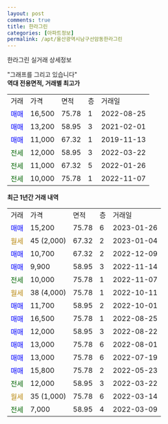 ```yaml
---
layout: post
comments: true
title: 한라그린
categories: [아파트정보]
permalink: /apt/울산광역시남구선암동한라그린
---
```


한라그린 실거래 상세정보

<script type="text/javascript">
  google.charts.load('current', {'packages':['line', 'corechart']});
  google.charts.setOnLoadCallback(drawChart);

  function drawChart() {
    var data = new google.visualization.DataTable();
    data.addColumn('date', '거래일');
    data.addColumn('number', "매매");
    data.addColumn('number', "전세");
    data.addColumn('number', "전매");

    data.addRows([[new Date(Date.parse("2023-01-26")), 15200, null, null], [new Date(Date.parse("2023-01-04")), null, null, null], [new Date(Date.parse("2022-12-09")), 10700, null, null], [new Date(Date.parse("2022-11-14")), 9900, null, null], [new Date(Date.parse("2022-11-07")), null, 10000, null], [new Date(Date.parse("2022-10-11")), null, null, null], [new Date(Date.parse("2022-10-01")), 11700, null, null], [new Date(Date.parse("2022-08-25")), 16500, null, null], [new Date(Date.parse("2022-08-22")), 12000, null, null], [new Date(Date.parse("2022-08-01")), 13000, null, null], [new Date(Date.parse("2022-07-19")), 13000, null, null], [new Date(Date.parse("2022-05-23")), 15800, null, null], [new Date(Date.parse("2022-03-22")), null, 12000, null], [new Date(Date.parse("2022-03-14")), null, null, null], [new Date(Date.parse("2022-03-09")), null, 7000, null]]);

    var options = {
      hAxis: {
        format: 'yyyy/MM/dd'
      },    
      lineWidth: 0,
      pointsVisible: true,    
      title: '최근 1년간 유형별 실거래가 분포',
      legend: { position: 'bottom' }
    };

    var formatter = new google.visualization.NumberFormat({pattern:'###,###'} );
    formatter.format(data, 1);
    formatter.format(data, 2);
    
    setTimeout(function() {
        var chart = new google.visualization.LineChart(document.getElementById('columnchart_material'));
        chart.draw(data, (options));
        document.getElementById('loading').style.display = 'none';
    }, 200);
  }
</script>


<div id="loading" style="z-index:20; display: block; margin-left: 0px">"그래프를 그리고 있습니다"</div>
<div id="columnchart_material" style="width: 95%; margin-left: 0px; display: block"></div>
<!-- contents start -->
<b>역대 전용면적, 거래별 최고가</b>
<table class="sortable">
    <tr>
      <td>거래</td>
      <td>가격</td>
      <td>면적</td>
      <td>층</td>
      <td>거래일</td>
    </tr>
        <tr>
          <td><a style="color: blue">매매</a></td>
          <td>16,500</td>
          <td>75.78</td>
          <td>1</td>
          <td>2022-08-25</td>
        </tr>            <tr>
          <td><a style="color: blue">매매</a></td>
          <td>13,200</td>
          <td>58.95</td>
          <td>3</td>
          <td>2021-02-01</td>
        </tr>            <tr>
          <td><a style="color: blue">매매</a></td>
          <td>11,000</td>
          <td>67.32</td>
          <td>1</td>
          <td>2019-11-13</td>
        </tr>        
        <tr>
              <td><a style="color: darkgreen">전세</a></td>
              <td>12,000</td>
              <td>58.95</td>
              <td>3</td>
              <td>2022-03-22</td>
            </tr>            <tr>
              <td><a style="color: darkgreen">전세</a></td>
              <td>11,000</td>
              <td>67.32</td>
              <td>5</td>
              <td>2022-01-26</td>
            </tr>            <tr>
              <td><a style="color: darkgreen">전세</a></td>
              <td>10,000</td>
              <td>75.78</td>
              <td>1</td>
              <td>2022-11-07</td>
            </tr>        
    
</table>

<b>최근 1년간 거래 내역</b>

<table class="sortable">
    <tr>
      <td>거래</td>
      <td>가격</td>
      <td>면적</td>
      <td>층</td>
      <td>거래일</td>
    </tr>
    <tr>
      <td><a style="color: blue">매매</a></td>
      <td>15,200</td>
      <td>75.78</td>
      <td>6</td>
      <td>2023-01-26</td>
    </tr>          <tr>
      <td><a style="color: darkgoldenrod">월세</a></td>
      <td>45 (2,000)</td>
      <td>67.32</td>
      <td>2</td>
      <td>2023-01-04</td>
    </tr>          <tr>
      <td><a style="color: blue">매매</a></td>
      <td>10,700</td>
      <td>67.32</td>
      <td>2</td>
      <td>2022-12-09</td>
    </tr>          <tr>
      <td><a style="color: blue">매매</a></td>
      <td>9,900</td>
      <td>58.95</td>
      <td>3</td>
      <td>2022-11-14</td>
    </tr>          <tr>
      <td><a style="color: darkgreen">전세</a></td>
      <td>10,000</td>
      <td>75.78</td>
      <td>1</td>
      <td>2022-11-07</td>
    </tr>          <tr>
      <td><a style="color: darkgoldenrod">월세</a></td>
      <td>38 (4,000)</td>
      <td>75.78</td>
      <td>1</td>
      <td>2022-10-11</td>
    </tr>          <tr>
      <td><a style="color: blue">매매</a></td>
      <td>11,700</td>
      <td>58.95</td>
      <td>2</td>
      <td>2022-10-01</td>
    </tr>          <tr>
      <td><a style="color: blue">매매</a></td>
      <td>16,500</td>
      <td>75.78</td>
      <td>1</td>
      <td>2022-08-25</td>
    </tr>          <tr>
      <td><a style="color: blue">매매</a></td>
      <td>12,000</td>
      <td>58.95</td>
      <td>3</td>
      <td>2022-08-22</td>
    </tr>          <tr>
      <td><a style="color: blue">매매</a></td>
      <td>13,000</td>
      <td>75.78</td>
      <td>6</td>
      <td>2022-08-01</td>
    </tr>          <tr>
      <td><a style="color: blue">매매</a></td>
      <td>13,000</td>
      <td>75.78</td>
      <td>6</td>
      <td>2022-07-19</td>
    </tr>          <tr>
      <td><a style="color: blue">매매</a></td>
      <td>15,800</td>
      <td>75.78</td>
      <td>2</td>
      <td>2022-05-23</td>
    </tr>          <tr>
      <td><a style="color: darkgreen">전세</a></td>
      <td>12,000</td>
      <td>58.95</td>
      <td>3</td>
      <td>2022-03-22</td>
    </tr>          <tr>
      <td><a style="color: darkgoldenrod">월세</a></td>
      <td>35 (1,000)</td>
      <td>75.78</td>
      <td>6</td>
      <td>2022-03-14</td>
    </tr>          <tr>
      <td><a style="color: darkgreen">전세</a></td>
      <td>7,000</td>
      <td>58.95</td>
      <td>4</td>
      <td>2022-03-09</td>
    </tr>      </table>
<!-- contents end -->    

